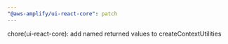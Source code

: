 ```yaml
---
"@aws-amplify/ui-react-core": patch
---
```


chore(ui-react-core): add named returned values to createContextUtilities
